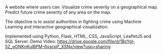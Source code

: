 A website where users can: 
  Visualize crime severity on a geographical map.
  Predict future crime severity of any area on the map.

The objective is to assist authorities in fighting crime using Machine Learning and interactive geographical visualization.

Implemented using Python, Flask, HTML, CSS, JavaScript, LeafletJS and SQL Server.
Demo Video: https://drive.google.com/file/d/1BcYgl-5Z_gONKnKulBPM-6xscpP_XSNx/view?usp=sharing
